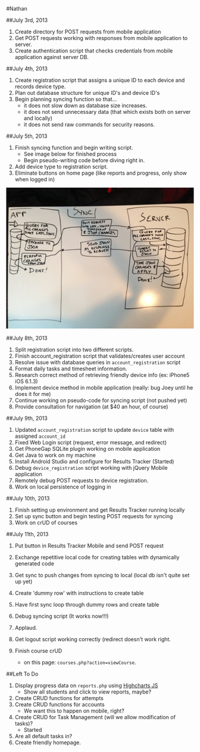 #Nathan

##July 3rd, 2013

1. Create directory for POST requests from mobile application 
2. Get POST requests working with responses from mobile application to server.
3. Create authentication script that checks credentials from mobile application against server DB.

##July 4th, 2013

1. Create registration script that assigns a unique ID to each device and records device type.
2. Plan out database structure for unique ID's and device ID's
3. Begin planning syncing function so that...
	- it does not slow down as database size increases.
	- it does not send unnecessary data (that which exists both on server and locally)
	- it does not send raw commands for security reasons.

##July 5th, 2013

1. Finish syncing function and begin writing script.
	- See image below for finished process
	- Begin pseudo-writing code before diving right in.
2. Add device type to registration script.
3. Eliminate buttons on home page (like reports and progress, only show when logged in)

![Syncing Image](syncing.JPG?raw=true)

##July 8th, 2013

1. Split registration script into two different scripts.
2. Finish account_registration script that validates/creates user account
3. Resolve issue with database queries in `account_registration` script
4. Format daily tasks and timesheet information.
5. Research correct method of retrieving friendly device info (ex: iPhone5 iOS 6.1.3)
6. Implement device method in mobile application (really: bug Joey until he does it for me)
7. Continue working on pseudo-code for syncing script (not pushed yet)
8. Provide consultation for navigation (at $40 an hour, of course)

##July 9th, 2013

1. Updated `account_registration` script to update `device` table with assigned `account_id`
2. Fixed Web Login script (request, error message, and redirect)
3. Get PhoneGap SQLite plugin working on mobile application
4. Get Java to work on my machine
5. Install Android Studio and configure for Results Tracker (Started)
6. Debug `device_registration` script working with jQuery Mobile application
7. Remotely debug POST requests to device registration.
8. Work on local persistence of logging in


##July 10th, 2013

1. Finish setting up environment and get Results Tracker running locally
2. Set up sync button and begin testing POST requests for syncing
3. Work on crUD of courses

##July 11th, 2013

1. Put button in Results Tracker Mobile and send POST request
2. Exchange repetitive local code for creating tables with dynamically generated code
3. Get sync to push changes from syncing to local (local db isn't quite set up yet)
4. Create 'dummy row' with instructions to create table
5. Have first sync loop through dummy rows and create table
6. Debug syncing script (It works now!!!)
7. Applaud.




1. Get logout script working correctly (redirect doesn't work right.
3. Finish course crUD
	- on this page: `courses.php?action=viewCourse`.

##Left To Do

1. Display progress data on `reports.php` using [Highcharts JS](http://highcharts.com)
	- Show all students and click to view reports, maybe?
2. Create CRUD functions for attempts
3. Create CRUD functions for accounts
	- We want this to happen on mobile, right?
5. Create CRUD for Task Management (will we allow modification of tasks)? 
	- Started
6. Are all default tasks in?
7. Create friendly homepage.
 
